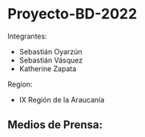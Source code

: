 # Proyecto-BD-2022

Integrantes:
- Sebastián Oyarzún
- Sebastián Vásquez
- Katherine Zapata

Region:
- IX Región de la Araucanía

Medios de Prensa:
- 
